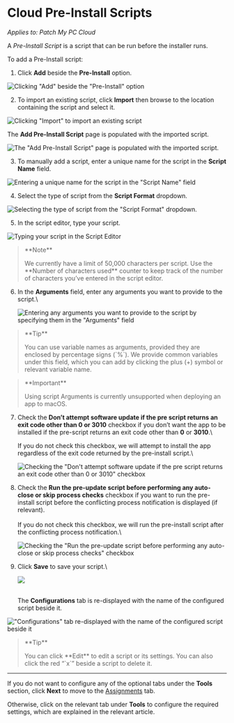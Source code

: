 # Cloud Pre-Install Scripts

_Applies to: Patch My PC Cloud_

A _Pre-Install Script_ is a script that can be run before the installer runs.

To add a Pre-Install script:

1. Click **Add** beside the **Pre-Install** option.

![Clicking "Add" beside the "Pre-Install" option](../../../../../_images/image-\(2605\).png)

2. To import an existing script, click **Import** then browse to the location containing the script and select it.

![Clicking "Import" to import an existing script](../../../../../_images/image-\(2460\).png)

The **Add Pre-Install Script** page is populated with the imported script.

![The "Add Pre-Install Script" page is populated with the imported script.](../../../../../_images/image-\(2461\).png)

3. To manually add a script, enter a unique name for the script in the **Script Name** field.

![Entering a unique name for the script in the "Script Name" field](../../../../../_images/image-\(2462\).png)

4. Select the type of script from the **Script Format** dropdown.

![Selecting the type of script from the "Script Format" dropdown.](../../../../../_images/image-\(2463\).png)

5. In the script editor, type your script.

![Typing your script in the Script Editor](../../../../../_images/image-\(2464\).png)

> \*\*Note\*\*
>
> We currently have a limit of 50,000 characters per script. Use the \*\*Number of characters used\*\* counter to keep track of the number of characters you’ve entered in the script editor.

6.  In the **Arguments** field, enter any arguments you want to provide to the script.\\

    ![Entering any arguments you want to provide to the script by specifying them in the "Arguments" field](../../../../../_images/image-\(2465\).png)

> \*\*Tip\*\*
>
> You can use variable names as arguments, provided they are enclosed by percentage signs (\`%\`). We provide common variables under this field, which you can add by clicking the plus (+) symbol or relevant variable name.

> \*\*Important\*\*
>
> Using script Arguments is currently unsupported when deploying an app to macOS.

7.  Check the **Don’t attempt software update if the pre script returns an exit code other than 0 or 3010** checkbox if you don’t want the app to be installed if the pre-script returns an exit code other than **0** or **3010**.\\

    If you do not check this checkbox, we will attempt to install the app regardless of the exit code returned by the pre-install script.\\

    ![Checking the "Don't attempt software update if the pre script returns an exit code other than 0 or 3010" checkbox](../../../../../_images/image-\(2466\).png)
8.  Check the **Run the pre-update script before performing any auto-close or skip process checks** checkbox if you want to run the pre-install script before the conflicting process notification is displayed (if relevant).\
    \
    If you do not check this checkbox, we will run the pre-install script after the conflicting process notification.\\

    ![Checking the "Run the pre-update script before performing any auto-close or skip process checks" checkbox](../../../../../_images/image-\(2467\).png)
9.  Click **Save** to save your script.\\

    ![](../../../../../_images/image-\(2468\).png)

    \
    The **Configurations** tab is re-displayed with the name of the configured script beside it.

!["Configurations" tab re-displayed with the name of the configured script beside it](../../../../../_images/image-\(93\).png)

> \*\*Tip\*\*
>
> You can click \*\*Edit\*\* to edit a script or its settings. You can also click the red “\`x\`” beside a script to delete it.

***

If you do not want to configure any of the optional tabs under the **Tools** section, click **Next** to move to the [Assignments](../../cloud-assignments-deployment-tab.md) tab.

Otherwise, click on the relevant tab under **Tools** to configure the required settings, which are explained in the relevant article.
